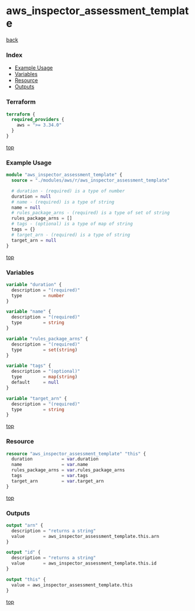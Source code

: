 # aws_inspector_assessment_template

[back](../aws.md)

### Index

- [Example Usage](#example-usage)
- [Variables](#variables)
- [Resource](#resource)
- [Outputs](#outputs)

### Terraform

```terraform
terraform {
  required_providers {
    aws = ">= 3.34.0"
  }
}
```

[top](#index)

### Example Usage

```terraform
module "aws_inspector_assessment_template" {
  source = "./modules/aws/r/aws_inspector_assessment_template"

  # duration - (required) is a type of number
  duration = null
  # name - (required) is a type of string
  name = null
  # rules_package_arns - (required) is a type of set of string
  rules_package_arns = []
  # tags - (optional) is a type of map of string
  tags = {}
  # target_arn - (required) is a type of string
  target_arn = null
}
```

[top](#index)

### Variables

```terraform
variable "duration" {
  description = "(required)"
  type        = number
}

variable "name" {
  description = "(required)"
  type        = string
}

variable "rules_package_arns" {
  description = "(required)"
  type        = set(string)
}

variable "tags" {
  description = "(optional)"
  type        = map(string)
  default     = null
}

variable "target_arn" {
  description = "(required)"
  type        = string
}
```

[top](#index)

### Resource

```terraform
resource "aws_inspector_assessment_template" "this" {
  duration           = var.duration
  name               = var.name
  rules_package_arns = var.rules_package_arns
  tags               = var.tags
  target_arn         = var.target_arn
}
```

[top](#index)

### Outputs

```terraform
output "arn" {
  description = "returns a string"
  value       = aws_inspector_assessment_template.this.arn
}

output "id" {
  description = "returns a string"
  value       = aws_inspector_assessment_template.this.id
}

output "this" {
  value = aws_inspector_assessment_template.this
}
```

[top](#index)